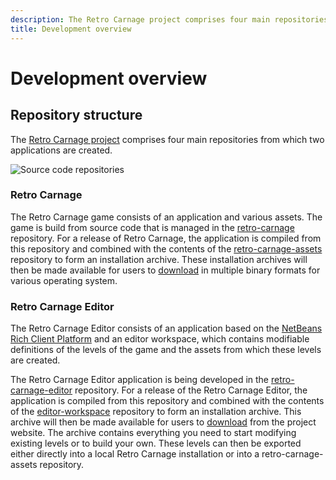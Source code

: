 ```yaml
---
description: The Retro Carnage project comprises four main repositories from which two applications are created.
title: Development overview
---
```


# Development overview

## Repository structure

The [Retro Carnage project](https://github.com/Retro-Carnage-Team) comprises four main repositories from which two applications are created.

![Source code repositories](/en/media/development/repositories.png)

### Retro Carnage

The Retro Carnage game consists of an application and various assets. The game is build from source code that is managed in the [retro-carnage](https://github.com/Retro-Carnage-Team/retro-carnage) repository. For a release of Retro Carnage, the application is compiled from this repository and combined with the contents of the [retro-carnage-assets](https://github.com/Retro-Carnage-Team/retro-carnage-assets) repository to form an installation archive. These installation archives will then be made available for users to [download](https://www.retro-carnage.net/en/download/) in multiple binary formats for various operating system.

### Retro Carnage Editor

The Retro Carnage Editor consists of an application based on the [NetBeans Rich Client Platform](https://www.netbeans.info/kb/trails/platform.html) and an editor workspace, which contains modifiable definitions of the levels of the game and the assets from which these levels are created.

The Retro Carnage Editor application is being developed in the [retro-carnage-editor](https://github.com/Retro-Carnage-Team/retro-carnage-editor) repository. For a release of the Retro Carnage Editor, the application is compiled from this repository and combined with the contents of the [editor-workspace](https://github.com/Retro-Carnage-Team/editor-workspace) repository to form an installation archive. This archive will then be made available for users to [download](https://www.retro-carnage.net/en/download/) from the project website. The archive contains everything you need to start modifying existing levels or to build your own. These levels can then be exported either directly into a local Retro Carnage installation or into a retro-carnage-assets repository.
